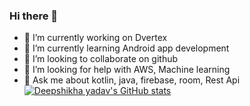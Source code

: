 ### Hi there 👋


- 🔭 I’m currently working on Dvertex
- 🌱 I’m currently learning Android app development
- 👯 I’m looking to collaborate on github
- 🤔 I’m looking for help with AWS, Machine learning
- 💬 Ask me about kotlin, java, firebase, room, Rest Api
[![Deepshikha yadav's GitHub stats](https://github-readme-stats.vercel.app/api?username=deepshikhayadav)](https://github.com/deepshikhayadav/github-readme-stats&count_private=true&show_icons=true&theme=radical)
